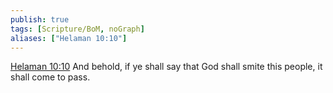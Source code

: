 ```yaml
---
publish: true
tags: [Scripture/BoM, noGraph]
aliases: ["Helaman 10:10"]
---
```

[Helaman 10:10](https://churchofjesuschrist.org/study/scriptures/bofm/hel/10?lang=eng&id=p10#p10) And behold, if ye shall say that God shall smite this people, it shall come to pass.
